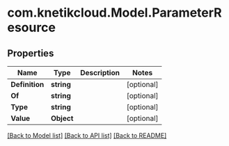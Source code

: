 # com.knetikcloud.Model.ParameterResource
## Properties

Name | Type | Description | Notes
------------ | ------------- | ------------- | -------------
**Definition** | **string** |  | [optional] 
**Of** | **string** |  | [optional] 
**Type** | **string** |  | [optional] 
**Value** | **Object** |  | [optional] 

[[Back to Model list]](../README.md#documentation-for-models) [[Back to API list]](../README.md#documentation-for-api-endpoints) [[Back to README]](../README.md)

